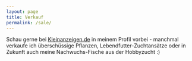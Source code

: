 ```yaml
---
layout: page
title: Verkauf
permalink: /sale/
---
```

Schau gerne bei [Kleinanzeigen.de](https://www.kleinanzeigen.de/s-bestandsliste.html?userId=36951586) in meinem Profil vorbei - manchmal verkaufe ich überschüssige Pflanzen, Lebendfutter-Zuchtansätze oder in Zukunft auch meine Nachwuchs-Fische aus der Hobbyzucht :)


